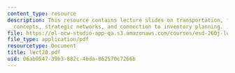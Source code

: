 ```yaml
---
content_type: resource
description: This resource contains lecture slides on transportation, fundamental
  concepts, strategic networks, and connection to inventory planning.
file: https://ol-ocw-studio-app-qa.s3.amazonaws.com/courses/esd-260j-logistics-systems-fall-2006/06ab054739b3882c4bda862570c7266b_lect20.pdf
file_type: application/pdf
resourcetype: Document
title: lect20.pdf
uid: 06ab0547-39b3-882c-4bda-862570c7266b
---
```

